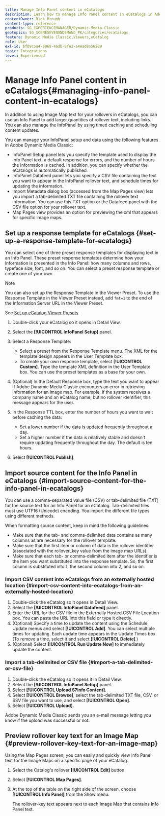 ```yaml
---
title: Manage Info Panel content in eCatalogs
description: Learn how to manage Info Panel content in eCatalogs in Adobe Dynamic Media Classic.
contentOwner: Rick Brough
content-type: reference
products: SG_EXPERIENCEMANAGER/Dynamic-Media-Classic
geptopics: SG_SCENESEVENONDEMAND_PK/categories/ecatalogs
feature: Dynamic Media Classic,Viewers,eCatalog
role: User
exl-id: bfb9c5a4-5068-4adb-9fe2-a4ead8656289
topic: Integrations
level: Experienced
---
```

# Manage Info Panel content in eCatalogs{#managing-info-panel-content-in-ecatalogs}

In addition to using Image Map text for your rollovers in eCatalogs, you can use an Info Panel to add larger quantities of rollover text, including links. You can also manage the InfoPanel by using timed caching and scheduling content updates.

You can manage your InfoPanel setup and data using the following features in Adobe Dynamic Media Classic:

* InfoPanel Setup panel lets you specify the template used to display the Info Panel text, a default response for errors, and the number of hours the information is cached. In addition, you can specify whether the eCatalogs is automatically published.
* InfoPanel Datafeed panel lets you specify a CSV file containing the text you want to appear in the InfoPanel rollover text, and schedule times for updating the information.
* Import Metadata dialog box (accessed from the Map Pages view) lets you import a tab-delimited TXT file containing the rollover text information. You can use this TXT option or the Datafeed panel with the CSV file option for your rollover text.
* Map Pages view provides an option for previewing the xml that appears for specific image maps.

## Set up a response template for eCatalogs {#set-up-a-response-template-for-ecatalogs}

You can select one of three preset response templates for displaying text in an Info Panel. These preset response templates determine how your information is presented in the Info Panel: how many columns and rows, typeface size, font, and so on. You can select a preset response template or create one of your own.

>[!NOTE]
>
>You can also set up the Response Template in the Viewer Preset. To use the Response Template in the Viewer Preset instead, add `fmt=1` to the end of the Information Server URL in the Viewer Preset.
>
>See [Set up eCatalog Viewer Presets](setting-ecatalog-viewer-presets.md#setting_up_ecatalog_viewer_presets).

1. Double-click your eCatalog so it opens in Detail View.
1. Select the **[!UICONTROL InfoPanel Setup]** panel.
1. Select a Response Template:

    * Select a preset from the Response Template menu. The XML for the template design appears in the User Template box.
    * To create your own response template, select **[!UICONTROL Custom]**. Type the template XML definition in the User Template box. You can use the preset templates as a base for your own.

1. (Optional) In the Default Response box, type the text you want to appear if Adobe Dynamic Media Classic encounters an error in retrieving information for an image map. For example, if the system receives a company name and an eCatalog name, but no rollover identifier, this message appears for the user.
1. In the Response TTL box, enter the number of hours you want to wait before caching the data:

    * Set a lower number if the data is updated frequently throughout a day.
    * Set a higher number if the data is relatively stable and doesn't require updating frequently throughout the day. The default is ten hours.

1. Select **[!UICONTROL Publish]**.

## Import source content for the Info Panel in eCatalogs {#import-source-content-for-the-info-panel-in-ecatalogs}

You can use a comma-separated value file (CSV) or tab-delimited file (TXT) for the source text for an Info Panel for an eCatalog. Tab-delimited files must use UTF16 (Unicode) encoding. You import the different file types using different methods.

When formatting source content, keep in mind the following guidelines:

* Make sure that the tab- and comma-delimited data contains as many columns as are necessary for the rollover template.
* Make sure that the first item or column of data is the rollover identifier (associated with the rollover_key value from the image map URLs).
* Make sure that each tab- or comma-delimited item after the identifier is the item you want substituted into the response template. So, the first column is substituted into $1$, the second column into $2$, and so on.

### Import CSV content into eCatalogs from an externally hosted location {#import-csv-content-into-ecatalogs-from-an-externally-hosted-location}

1. Double-click the eCatalog so it opens in Detail View.
1. Select the **[!UICONTROL InfoPanel Datafeed]** panel.
1. Enter the URL for the CSV file in the Externally Hosted CSV File Location box. You can paste the URL into this field or type it directly.
1. (Optional) Specify a time to update the content using the Schedule Update menus and select **[!UICONTROL Add]**. You can select multiple times for updating. Each update time appears in the Update Times box. (To remove a time, select it and select **[!UICONTROL Delete]**.)
1. (Optional) Select **[!UICONTROL Run Update Now]** to immediately update the content.

### Import a tab-delimited or CSV file {#import-a-tab-delimited-or-csv-file}

<!-- 

Comment Type: remark
Last Modified By: unknown unknown 
Last Modified Date: 

<p>SR changed this section 10/23/2012</p>

 -->

1. Double-click the eCatalog so it opens it in Detail View.
1. Select the **[!UICONTROL InfoPanel Setup]** panel.
1. Select **[!UICONTROL Upload S7Info Content]**.
1. Select **[!UICONTROL Browse]**, select the tab-delimited TXT file, CSV, or SSV file you want to use, and select **[!UICONTROL Open]**.
1. Select **[!UICONTROL Upload]**.

Adobe Dynamic Media Classic sends you an e-mail message letting you know if the upload was successful or not.

## Preview rollover key text for an Image Map {#preview-rollover-key-text-for-an-image-map}

Using the Map Pages screen, you can easily and quickly view Info Panel text for the Image Maps on a specific page of your eCatalog.

1. Select the Catalog's rollover **[!UICONTROL Edit]** button.
1. Select **[!UICONTROL Map Pages]**.
1. At the top of the table on the right side of the screen, choose **[!UICONTROL Info Panel]** from the Show menu.

   The rollover-key text appears next to each Image Map that contains Info Panel text.
